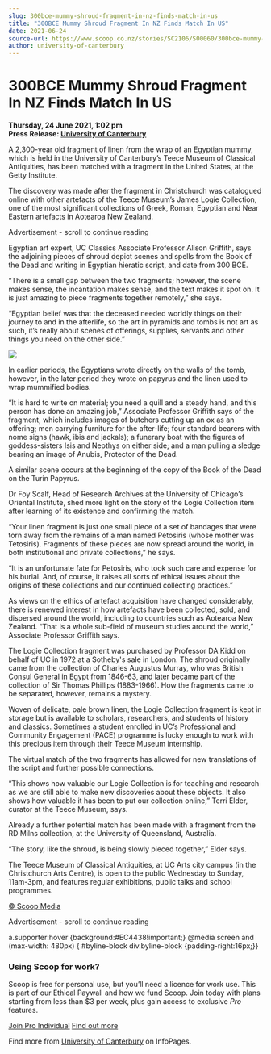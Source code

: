 ```yaml
---
slug: 300bce-mummy-shroud-fragment-in-nz-finds-match-in-us
title: "300BCE Mummy Shroud Fragment In NZ Finds Match In US"
date: 2021-06-24
source-url: https://www.scoop.co.nz/stories/SC2106/S00060/300bce-mummy-shroud-fragment-in-nz-finds-match-in-us.htm
author: university-of-canterbury
---
```

300BCE Mummy Shroud Fragment In NZ Finds Match In US
====================================================

**Thursday, 24 June 2021, 1:02 pm**  
**Press Release: [University of Canterbury](https://info.scoop.co.nz/University_of_Canterbury)**

A 2,300-year old fragment of linen from the wrap of an Egyptian mummy, which is held in the University of Canterbury’s Teece Museum of Classical Antiquities, has been matched with a fragment in the United States, at the Getty Institute.

The discovery was made after the fragment in Christchurch was catalogued online with other artefacts of the Teece Museum’s James Logie Collection, one of the most significant collections of Greek, Roman, Egyptian and Near Eastern artefacts in Aotearoa New Zealand.

Advertisement - scroll to continue reading





Egyptian art expert, UC Classics Associate Professor Alison Griffith, says the adjoining pieces of shroud depict scenes and spells from the Book of the Dead and writing in Egyptian hieratic script, and date from 300 BCE.

“There is a small gap between the two fragments; however, the scene makes sense, the incantation makes sense, and the text makes it spot on. It is just amazing to piece fragments together remotely,” she says.

“Egyptian belief was that the deceased needed worldly things on their journey to and in the afterlife, so the art in pyramids and tombs is not art as such, it’s really about scenes of offerings, supplies, servants and other things you need on the other side.”

![](https://img.scoop.co.nz/stories/images/2106/wu2klperis2dhrsu.jpg)

In earlier periods, the Egyptians wrote directly on the walls of the tomb, however, in the later period they wrote on papyrus and the linen used to wrap mummified bodies.

“It is hard to write on material; you need a quill and a steady hand, and this person has done an amazing job,” Associate Professor Griffith says of the fragment, which includes images of butchers cutting up an ox as an offering; men carrying furniture for the after-life; four standard bearers with nome signs (hawk, ibis and jackals); a funerary boat with the figures of goddess-sisters Isis and Nepthys on either side; and a man pulling a sledge bearing an image of Anubis, Protector of the Dead.

A similar scene occurs at the beginning of the copy of the Book of the Dead on the Turin Papyrus.

Dr Foy Scalf, Head of Research Archives at the University of Chicago’s Oriental Institute, shed more light on the story of the Logie Collection item after learning of its existence and confirming the match.

“Your linen fragment is just one small piece of a set of bandages that were torn away from the remains of a man named Petosiris (whose mother was Tetosiris). Fragments of these pieces are now spread around the world, in both institutional and private collections,” he says.

“It is an unfortunate fate for Petosiris, who took such care and expense for his burial. And, of course, it raises all sorts of ethical issues about the origins of these collections and our continued collecting practices.”

As views on the ethics of artefact acquisition have changed considerably, there is renewed interest in how artefacts have been collected, sold, and dispersed around the world, including to countries such as Aotearoa New Zealand. “That is a whole sub-field of museum studies around the world,” Associate Professor Griffith says.

The Logie Collection fragment was purchased by Professor DA Kidd on behalf of UC in 1972 at a Sotheby's sale in London. The shroud originally came from the collection of Charles Augustus Murray, who was British Consul General in Egypt from 1846-63, and later became part of the collection of Sir Thomas Phillips (1883-1966). How the fragments came to be separated, however, remains a mystery.

Woven of delicate, pale brown linen, the Logie Collection fragment is kept in storage but is available to scholars, researchers, and students of history and classics. Sometimes a student enrolled in UC’s Professional and Community Engagement (PACE) programme is lucky enough to work with this precious item through their Teece Museum internship.

The virtual match of the two fragments has allowed for new translations of the script and further possible connections.

“This shows how valuable our Logie Collection is for teaching and research as we are still able to make new discoveries about these objects. It also shows how valuable it has been to put our collection online,” Terri Elder, curator at the Teece Museum, says.

Already a further potential match has been made with a fragment from the RD Milns collection, at the University of Queensland, Australia.

“The story, like the shroud, is being slowly pieced together,” Elder says.

The Teece Museum of Classical Antiquities, at UC Arts city campus (in the Christchurch Arts Centre), is open to the public Wednesday to Sunday, 11am-3pm, and features regular exhibitions, public talks and school programmes.

[© Scoop Media](http://www.scoop.co.nz/about/terms.html)  

Advertisement - scroll to continue reading



a.supporter:hover {background:#EC4438!important;} @media screen and (max-width: 480px) { #byline-block div.byline-block {padding-right:16px;}}

### Using Scoop for work?

Scoop is free for personal use, but you’ll need a licence for work use. This is part of our Ethical Paywall and how we fund Scoop. Join today with plans starting from less than $3 per week, plus gain access to exclusive _Pro_ features.  
  
[Join Pro Individual](https://pro.scoop.co.nz/Individual/?from=ProIn24) [Find out more](https://pro.scoop.co.nz/using-scoop-for-work/?from=ProIn24)

Find more from [University of Canterbury](https://info.scoop.co.nz/University_of_Canterbury) on InfoPages.